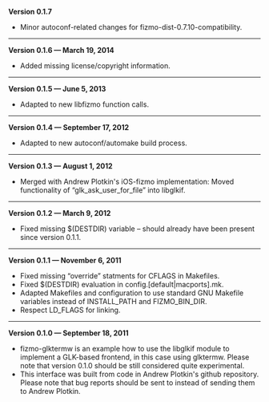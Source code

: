 


   **Version 0.1.7**

 - Minor autoconf-related changes for fizmo-dist-0.7.10-compatibility.

---


   **Version 0.1.6 — March 19, 2014**

 - Added missing license/copyright information.

---


   **Version 0.1.5 — June 5, 2013**

 - Adapted to new libfizmo function calls.

---


   **Version 0.1.4 — September 17, 2012**

 - Adapted to new autoconf/automake build process.

---


   **Version 0.1.3 — August 1, 2012**

 - Merged with Andrew Plotkin's iOS-fizmo implementation: Moved functionality of “glk_ask_user_for_file” into libglkif.

---


   **Version 0.1.2 — March 9, 2012**

 - Fixed missing $(DESTDIR) variable – should already have been present since version 0.1.1.

---


   **Version 0.1.1 — November 6, 2011**

 - Fixed missing “override” statments for CFLAGS in Makefiles.
 - Fixed $(DESTDIR) evaluation in config.[default|macports].mk.
 - Adapted Makefiles and configuration to use standard GNU Makefile variables instead of INSTALL_PATH and FIZMO_BIN_DIR.
 - Respect LD_FLAGS for linking.

---


   **Version 0.1.0 — September 18, 2011**

 - fizmo-glktermw is an example how to use the libglkif module to implement a GLK-based frontend, in this case using glktermw. Please note that version 0.1.0 should be still considered quite experimental.
 - This interface was built from code in Andrew Plotkin's github repository. Please note that bug reports should be sent to  instead of sending them to Andrew Plotkin.


